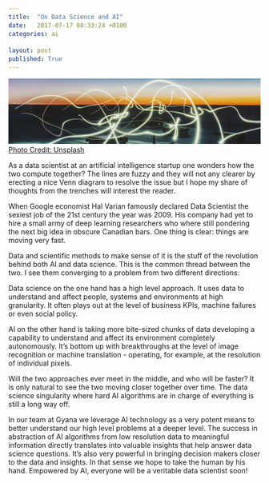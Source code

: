 ```yaml
---
title:  "On Data Science and AI"
date:   2017-07-17 08:33:24 +0100
categories: ai

layout: post
published: True
---
```


<div class="image-container">
  <img src="/assets/image/connections.jpeg" alt="Unsplash Image">
  <a href="https://unsplash.com/" target="_blank" class="credit">Photo Credit: Unsplash</a>
</div>

As a data scientist at an artificial intelligence startup one wonders how the two compute together? The lines are fuzzy and they will not any clearer by erecting a nice Venn diagram to resolve the issue but I hope my share of thoughts from the trenches will interest the reader.

When Google economist Hal Varian famously declared Data Scientist the sexiest job of the 21st century the year was 2009. His company had yet to hire a small army of deep learning researchers who where still pondering the next big idea in obscure Canadian bars. One thing is clear: things are moving very fast.

Data and scientific methods to make sense of it is the stuff of the revolution behind both AI and data science. This is the common thread between the two. I see them converging to a problem from two different directions:

Data science on the one hand has a high level approach. It uses data to understand and affect people, systems and environments at high granularity. It often plays out at the level of business KPIs, machine failures or even social policy.

AI on the other hand is taking more bite-sized chunks of data developing a capability to understand and affect its environment completely autonomously. It’s bottom up with breakthroughs at the level of image recognition or machine translation - operating, for example, at the resolution of individual pixels.

Will the two approaches ever meet in the middle, and who will be faster? It is only natural to see the two moving closer together over time. The data science singularity where hard AI algorithms are in charge of everything is still a long way off.

In our team at Gyana we leverage AI technology as a very potent means to better understand our high level problems at a deeper level. The success in abstraction of AI algorithms from low resolution data to meaningful information directly translates into valuable insights that help answer data science questions. It’s also very powerful in bringing decision makers closer to the data and insights. In that sense we hope to take the human by his hand. Empowered by AI, everyone will be a veritable data scientist soon!

